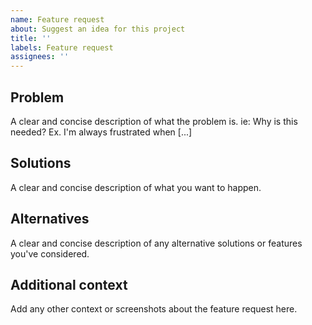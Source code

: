```yaml
---
name: Feature request
about: Suggest an idea for this project
title: ''
labels: Feature request
assignees: ''
---
```


## Problem

A clear and concise description of what the problem is.
ie: Why is this needed?
Ex. I'm always frustrated when [...]

## Solutions

A clear and concise description of what you want to happen.

## Alternatives

A clear and concise description of any alternative solutions or features you've considered.

## Additional context

Add any other context or screenshots about the feature request here.

